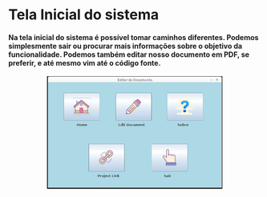 
# Tela Inicial do sistema

#### Na tela inicial do sistema é possível tomar caminhos diferentes. Podemos simplesmente sair ou procurar mais informações sobre o objetivo da funcionalidade. Podemos também editar nosso documento em PDF, se preferir, e até mesmo vim até o código fonte. 

<p align="center">
  <img src="https://github.com/elayneargollo/document/blob/main/telaInicial.png" width="350" title="tela inicial">
</p>
